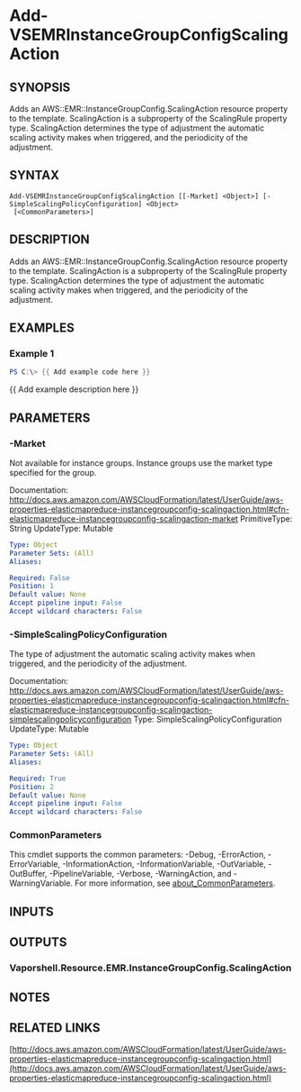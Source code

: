 # Add-VSEMRInstanceGroupConfigScalingAction

## SYNOPSIS
Adds an AWS::EMR::InstanceGroupConfig.ScalingAction resource property to the template.
ScalingAction is a subproperty of the ScalingRule property type.
ScalingAction determines the type of adjustment the automatic scaling activity makes when triggered, and the periodicity of the adjustment.

## SYNTAX

```
Add-VSEMRInstanceGroupConfigScalingAction [[-Market] <Object>] [-SimpleScalingPolicyConfiguration] <Object>
 [<CommonParameters>]
```

## DESCRIPTION
Adds an AWS::EMR::InstanceGroupConfig.ScalingAction resource property to the template.
ScalingAction is a subproperty of the ScalingRule property type.
ScalingAction determines the type of adjustment the automatic scaling activity makes when triggered, and the periodicity of the adjustment.

## EXAMPLES

### Example 1
```powershell
PS C:\> {{ Add example code here }}
```

{{ Add example description here }}

## PARAMETERS

### -Market
Not available for instance groups.
Instance groups use the market type specified for the group.

Documentation: http://docs.aws.amazon.com/AWSCloudFormation/latest/UserGuide/aws-properties-elasticmapreduce-instancegroupconfig-scalingaction.html#cfn-elasticmapreduce-instancegroupconfig-scalingaction-market
PrimitiveType: String
UpdateType: Mutable

```yaml
Type: Object
Parameter Sets: (All)
Aliases:

Required: False
Position: 1
Default value: None
Accept pipeline input: False
Accept wildcard characters: False
```

### -SimpleScalingPolicyConfiguration
The type of adjustment the automatic scaling activity makes when triggered, and the periodicity of the adjustment.

Documentation: http://docs.aws.amazon.com/AWSCloudFormation/latest/UserGuide/aws-properties-elasticmapreduce-instancegroupconfig-scalingaction.html#cfn-elasticmapreduce-instancegroupconfig-scalingaction-simplescalingpolicyconfiguration
Type: SimpleScalingPolicyConfiguration
UpdateType: Mutable

```yaml
Type: Object
Parameter Sets: (All)
Aliases:

Required: True
Position: 2
Default value: None
Accept pipeline input: False
Accept wildcard characters: False
```

### CommonParameters
This cmdlet supports the common parameters: -Debug, -ErrorAction, -ErrorVariable, -InformationAction, -InformationVariable, -OutVariable, -OutBuffer, -PipelineVariable, -Verbose, -WarningAction, and -WarningVariable. For more information, see [about_CommonParameters](http://go.microsoft.com/fwlink/?LinkID=113216).

## INPUTS

## OUTPUTS

### Vaporshell.Resource.EMR.InstanceGroupConfig.ScalingAction
## NOTES

## RELATED LINKS

[http://docs.aws.amazon.com/AWSCloudFormation/latest/UserGuide/aws-properties-elasticmapreduce-instancegroupconfig-scalingaction.html](http://docs.aws.amazon.com/AWSCloudFormation/latest/UserGuide/aws-properties-elasticmapreduce-instancegroupconfig-scalingaction.html)

